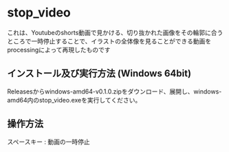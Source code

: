 # stop_video
これは、Youtubeのshorts動画で見かける、切り抜かれた画像をその輪郭に合うところで一時停止することで、イラストの全体像を見ることができる動画をprocessingによって再現したものです

## インストール及び実行方法 (Windows 64bit)
Releasesからwindows-amd64-v0.1.0.zipをダウンロード、展開し、windows-amd64内のstop_video.exeを実行してください。

## 操作方法
スペースキー : 動画の一時停止

